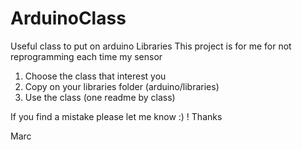 # ArduinoClass
Useful class to put on arduino Libraries
This project is for me for not reprogramming each time my sensor 

1) Choose the class that interest you
2) Copy on your libraries folder (arduino/libraries)
3) Use the class (one readme by class)

If you find a mistake please let me know :) ! Thanks

Marc
